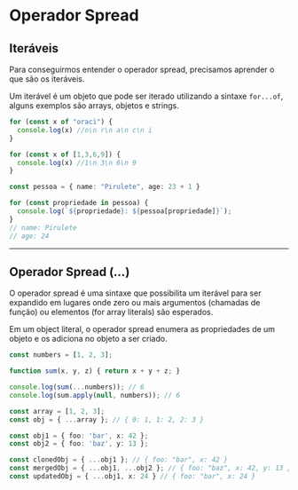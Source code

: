 # Operador Spread

## Iteráveis

Para conseguirmos entender o operador spread, precisamos aprender o que são os iteráveis.

Um iterável é um objeto que pode ser iterado utilizando a sintaxe `for...of`, alguns exemplos são arrays, objetos e strings.

```ts {all|1-3|5-7|9-|11,13|12|14-}
for (const x of "oraci") {
  console.log(x) //o\n r\n a\n c\n i
}

for (const x of [1,3,6,9]) {
  console.log(x) //1\n 3\n 6\n 9
}

const pessoa = { name: "Pirulete", age: 23 + 1 }

for (const propriedade in pessoa) {
  console.log(`${propriedade}: ${pessoa[propriedade]}`);
}
// name: Pirulete
// age: 24
```

---

## Operador Spread (...)

O operador spread é uma sintaxe que possibilita um iterável para ser expandido em lugares onde zero ou mais argumentos (chamadas de função) ou elementos (for array literals) são esperados.

Em um object literal, o operador spread enumera as propriedades de um objeto e os adiciona no objeto a ser criado.

```ts {all|1|3|5,6|8-9|11-12|14|15|16}
const numbers = [1, 2, 3];

function sum(x, y, z) { return x + y + z; }

console.log(sum(...numbers)); // 6
console.log(sum.apply(null, numbers)); // 6

const array = [1, 2, 3];
const obj = { ...array }; // { 0: 1, 1: 2, 2: 3 }

const obj1 = { foo: 'bar', x: 42 };
const obj2 = { foo: 'baz', y: 13 };

const clonedObj = { ...obj1 }; // { foo: "bar", x: 42 }
const mergedObj = { ...obj1, ...obj2 }; // { foo: "baz", x: 42, y: 13 }
const updatedObj = { ...obj1, x: 24 } // { foo: "bar", x: 24 }

```


